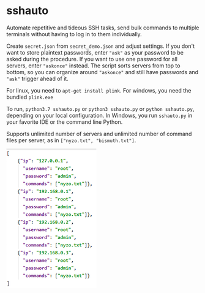 # sshauto
Automate repetitive and tideous SSH tasks, send bulk commands to multiple terminals without having to log in to them individually.

Create `secret.json` from `secret_demo.json` and adjust settings.
If you don't want to store plaintext passwords, enter `"ask"` as your password to be asked during the procedure. If you want to use one password for all servers, enter `"askonce"` instead. The script sorts servers from top to bottom, so you can organize around `"askonce"` and still have passwords and `"ask"` trigger ahead of it.

For linux, you need to `apt-get install plink`. For windows, you need the bundled `plink.exe`

To run, `python3.7 sshauto.py` or `python3 sshauto.py` or `python sshauto.py`, depending on your local configuration. In Windows, you run `sshauto.py` in your favorite IDE or the command line Python.

Supports unlimited number of servers and unlimited number of command files per server, as in `["nyzo.txt", "bismuth.txt"]`.

![alt text](thumb.png)

